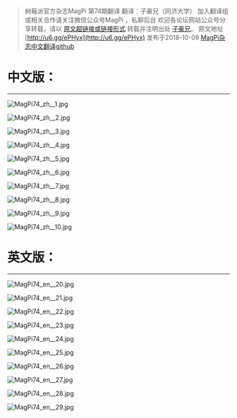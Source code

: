 >树莓派官方杂志MagPi 第74期翻译
翻译：子豪兄（同济大学）
加入翻译组或相关合作请关注微信公众号MagPi ，私聊后台
欢迎各论坛网站公众号分享转载，请以 [原文超链接或链接形式](https://github.com/TommyZihao/MagPi_Chinese) 转载并注明出处 [子豪兄](https://github.com/TommyZihao)。
原文地址 [http://u6.gg/ePHyx](http://u6.gg/ePHyx) 发布于2018-10-08
[MagPi杂志中文翻译github](https://github.com/TommyZihao/MagPi_Chinese)

# 中文版：
-------------
![MagPi74_zh__1.jpg](https://upload-images.jianshu.io/upload_images/13714448-1a8137ecaabaa47b.jpg?imageMogr2/auto-orient/strip%7CimageView2/2/w/1240)

![MagPi74_zh__2.jpg](https://upload-images.jianshu.io/upload_images/13714448-614b5820e3624e60.jpg?imageMogr2/auto-orient/strip%7CimageView2/2/w/1240)

![MagPi74_zh__3.jpg](https://upload-images.jianshu.io/upload_images/13714448-91df53b0ce3d6d02.jpg?imageMogr2/auto-orient/strip%7CimageView2/2/w/1240)

![MagPi74_zh__4.jpg](https://upload-images.jianshu.io/upload_images/13714448-b7238a31820c0d59.jpg?imageMogr2/auto-orient/strip%7CimageView2/2/w/1240)

![MagPi74_zh__5.jpg](https://upload-images.jianshu.io/upload_images/13714448-407618d980017988.jpg?imageMogr2/auto-orient/strip%7CimageView2/2/w/1240)

![MagPi74_zh__6.jpg](https://upload-images.jianshu.io/upload_images/13714448-3101edec856df594.jpg?imageMogr2/auto-orient/strip%7CimageView2/2/w/1240)

![MagPi74_zh__7.jpg](https://upload-images.jianshu.io/upload_images/13714448-12b29f486f90c36e.jpg?imageMogr2/auto-orient/strip%7CimageView2/2/w/1240)

![MagPi74_zh__8.jpg](https://upload-images.jianshu.io/upload_images/13714448-c0d4b724b124f653.jpg?imageMogr2/auto-orient/strip%7CimageView2/2/w/1240)

![MagPi74_zh__9.jpg](https://upload-images.jianshu.io/upload_images/13714448-69552208af86b18e.jpg?imageMogr2/auto-orient/strip%7CimageView2/2/w/1240)

![MagPi74_zh__10.jpg](https://upload-images.jianshu.io/upload_images/13714448-0544eb8d54032b4a.jpg?imageMogr2/auto-orient/strip%7CimageView2/2/w/1240)

# 英文版：
---------
![MagPi74_en__20.jpg](https://upload-images.jianshu.io/upload_images/13714448-63c9fa133c007b9d.jpg?imageMogr2/auto-orient/strip%7CimageView2/2/w/1240)

![MagPi74_en__21.jpg](https://upload-images.jianshu.io/upload_images/13714448-3d5631ce4ac114e2.jpg?imageMogr2/auto-orient/strip%7CimageView2/2/w/1240)

![MagPi74_en__22.jpg](https://upload-images.jianshu.io/upload_images/13714448-70bf5b8687cf59ef.jpg?imageMogr2/auto-orient/strip%7CimageView2/2/w/1240)

![MagPi74_en__23.jpg](https://upload-images.jianshu.io/upload_images/13714448-02d99b167e377ffd.jpg?imageMogr2/auto-orient/strip%7CimageView2/2/w/1240)

![MagPi74_en__24.jpg](https://upload-images.jianshu.io/upload_images/13714448-ab1eb2274cb06cd1.jpg?imageMogr2/auto-orient/strip%7CimageView2/2/w/1240)

![MagPi74_en__25.jpg](https://upload-images.jianshu.io/upload_images/13714448-50c1d1fd44f7cbcb.jpg?imageMogr2/auto-orient/strip%7CimageView2/2/w/1240)

![MagPi74_en__26.jpg](https://upload-images.jianshu.io/upload_images/13714448-48b78551a1987703.jpg?imageMogr2/auto-orient/strip%7CimageView2/2/w/1240)

![MagPi74_en__27.jpg](https://upload-images.jianshu.io/upload_images/13714448-e825f1a5cc4e1355.jpg?imageMogr2/auto-orient/strip%7CimageView2/2/w/1240)

![MagPi74_en__28.jpg](https://upload-images.jianshu.io/upload_images/13714448-f9a3c46fdacaab2f.jpg?imageMogr2/auto-orient/strip%7CimageView2/2/w/1240)

![MagPi74_en__29.jpg](https://upload-images.jianshu.io/upload_images/13714448-587da9e7a1b63d82.jpg?imageMogr2/auto-orient/strip%7CimageView2/2/w/1240)

